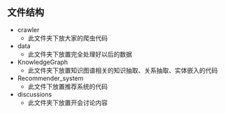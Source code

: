 ## 文件结构



* crawler
  * 此文件夹下放大家的爬虫代码
* data
  * 此文件夹下放置完全处理好以后的数据
* KnowledgeGraph
  * 此文件夹下放置知识图谱相关的知识抽取、关系抽取、实体嵌入的代码
* Recommender_system
  * 此文件下放置推荐系统的代码
* discussions
  * 此文件夹下放置开会讨论内容